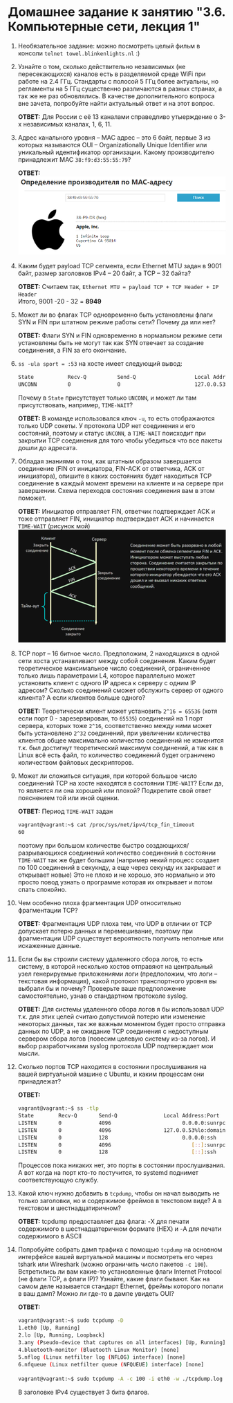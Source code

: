 # Домашнее задание к занятию "3.6. Компьютерные сети, лекция 1"

1. Необязательное задание:
можно посмотреть целый фильм в консоли `telnet towel.blinkenlights.nl` :)

1. Узнайте о том, сколько действительно независимых (не пересекающихся) каналов есть в разделяемой среде WiFi при работе на 2.4 ГГц. Стандарты с полосой 5 ГГц более актуальны, но регламенты на 5 ГГц существенно различаются в разных странах, а так же не раз обновлялись. В качестве дополнительного вопроса вне зачета, попробуйте найти актуальный ответ и на этот вопрос.  

    __ОТВЕТ:__ Для России с её 13 каналами справедливо утыерждение о 3-х независимых каналах, 1, 6, 11.

1. Адрес канального уровня – MAC адрес – это 6 байт, первые 3 из которых называются OUI – Organizationally Unique Identifier или уникальный идентификатор организации. Какому производителю принадлежит MAC `38:f9:d3:55:55:79`?  

    __ОТВЕТ:__  
    [![2021-05-04 09-09-46_Vivaldi.png](https://raw.githubusercontent.com/tabwizard/devops-netology/main/img/2021-05-04%2009-09-46_Vivaldi.png)](https://github.com/tabwizard/devops-netology/blob/6802153283ebc9128a5a66bf8af2d132a726d4f1/img/2021-05-04%2009-09-46_Vivaldi.png)

1. Каким будет payload TCP сегмента, если Ethernet MTU задан в 9001 байт, размер заголовков IPv4 – 20 байт, а TCP – 32 байта?  

    __ОТВЕТ:__  Считаем так, `Ethernet MTU = payload TCP + TCP Header + IP Header`  
    Итого, 9001 -20 - 32 = __8949__

1. Может ли во флагах TCP одновременно быть установлены флаги SYN и FIN при штатном режиме работы сети? Почему да или нет?  

    __ОТВЕТ:__  Флаги SYN и FIN одновременно в нормальном режиме сети установлены быть не могут так как SYN отвечает за создание соединения, а FIN за его окончание.

1. `ss -ula sport = :53` на хосте имеет следующий вывод:

    ```bash
    State           Recv-Q          Send-Q                   Local Address:Port                     Peer Address:Port          Process
    UNCONN          0               0                        127.0.0.53%lo:domain                        0.0.0.0:*
    ```

    Почему в `State` присутствует только `UNCONN`, и может ли там присутствовать, например, `TIME-WAIT`?  

    __ОТВЕТ:__  В команде использовался ключ `-u`, то есть отображаются только UDP сокеты. У протокола UDP нет соединения и его состояний, поэтому и статус `UNCONN`, а `TIME-WAIT` поисходит при закрытии TCP соединения для того чтобы убедиться что все пакеты дошли до адресата.

1. Обладая знаниями о том, как штатным образом завершается соединение (FIN от инициатора, FIN-ACK от ответчика, ACK от инициатора), опишите в каких состояниях будет находиться TCP соединение в каждый момент времени на клиенте и на сервере при завершении. Схема переходов состояния соединения вам в этом поможет.  

    __ОТВЕТ:__  Инициатор отправляет FIN, ответчик подтверждает ACK и тоже отправляет FIN, инициатор подтверждает ACK и начинается `TIME-WAIT` (рисунок мой)
    [![03-sysadmin-06-net_Net.png](https://raw.githubusercontent.com/tabwizard/devops-netology/main/img/03-sysadmin-06-net_Net.png)](https://github.com/tabwizard/devops-netology/blob/main/img/03-sysadmin-06-net_Net.png)

1. TCP порт – 16 битное число. Предположим, 2 находящихся в одной сети хоста устанавливают между собой соединения. Каким будет теоретическое максимальное число соединений, ограниченное только лишь параметрами L4, которое параллельно может установить клиент с одного IP адреса к серверу с одним IP адресом? Сколько соединений сможет обслужить сервер от одного клиента? А если клиентов больше одного?  

    __ОТВЕТ:__  Теоретически клиент может установить `2^16 = 65536` (хотя если порт 0 - зарезервирован, то `65535`) соединений на 1 порт сервера, которых тоже `2^16`, соответственно между ними может быть установлено `2^32` соединений, при увеличении количества клиентов общее максимально количество соединений не изменится т.к. был достигнут теоретический максимум соединений, а так как в Linux всё есть файл, то количество соединений будет ограничено количеством файловых дескрипторов.

1. Может ли сложиться ситуация, при которой большое число соединений TCP на хосте находятся в состоянии  `TIME-WAIT`? Если да, то является ли она хорошей или плохой? Подкрепите свой ответ пояснением той или иной оценки.  

    __ОТВЕТ:__  Период `TIME-WAIT` задан

    ```bash
    vagrant@vagrant:~$ cat /proc/sys/net/ipv4/tcp_fin_timeout
    60
    ```

    поэтому при большом количестве быстро создающихся/разрывающихся соединений количество соединений в состоянии `TIME-WAIT` так же будет большим (например некий процесс создает по 100 соединений в секукнду, а еще через секунду их закрывает и открывает новые) Это не плохо и не хорошо, это нормально и это просто повод узнать о программе которая их открывает и потом спать спокойно.

1. Чем особенно плоха фрагментация UDP относительно фрагментации TCP?  

    __ОТВЕТ:__  Фрагментация UDP плоха тем, что UDP в отличии от TCP допускает потерю данных и перемешивание, поэтому при фрагментации UDP существует вероятность получить неполные или искаженные данные.

1. Если бы вы строили систему удаленного сбора логов, то есть систему, в которой несколько хостов отправяют на центральный узел генерируемые приложениями логи (предположим, что логи – текстовая информация), какой протокол транспортного уровня вы выбрали бы и почему? Проверьте ваше предположение самостоятельно, узнав о стандартном протоколе syslog.  

    __ОТВЕТ:__  Для системы удаленного сбора логов я бы использовал UDP т.к. для этих целей считаю допустимой потерю или изменение некоторых данных, так же важным моментом будет просто отправка данных по UDP, а не ожидание TCP соединения с недоступным сервером сбора логов (повесим целевую систему из-за логов). И выбор разработчиками syslog протокола UDP подтверждает мои мысли.

1. Сколько портов TCP находится в состоянии прослушивания на вашей виртуальной машине с Ubuntu, и каким процессам они принадлежат?  

    __ОТВЕТ:__  

    ```bash
    vagrant@vagrant:~$ ss -tlp
    State        Recv-Q       Send-Q               Local Address:Port                 Peer Address:Port       Process
    LISTEN       0            4096                       0.0.0.0:sunrpc                    0.0.0.0:*
    LISTEN       0            4096                 127.0.0.53%lo:domain                    0.0.0.0:*
    LISTEN       0            128                        0.0.0.0:ssh                       0.0.0.0:*
    LISTEN       0            4096                          [::]:sunrpc                       [::]:*
    LISTEN       0            128                           [::]:ssh                          [::]:*
    ```

    Процессов пока никаких нет, это порты в состоянии прослушивания. А вот когда на порт кто-то постучится, то systemd поднимет соответствующую службу.  

1. Какой ключ нужно добавить в `tcpdump`, чтобы он начал выводить не только заголовки, но и содержимое фреймов в текстовом виде? А в текстовом и шестнадцатиричном?  

    __ОТВЕТ:__  tcpdump предоставляет два флага: -X для печати содержимого в шестнадцатеричном формате (HEX) и -A для печати содержимого в ASCII  

1. Попробуйте собрать дамп трафика с помощью `tcpdump` на основном интерфейсе вашей виртуальной машины и посмотреть его через tshark или Wireshark (можно ограничить число пакетов `-c 100`). Встретились ли вам какие-то установленные флаги Internet Protocol (не флаги TCP, а флаги IP)? Узнайте, какие флаги бывают. Как на самом деле называется стандарт Ethernet, фреймы которого попали в ваш дамп? Можно ли где-то в дампе увидеть OUI?  

    __ОТВЕТ:__  

    ```bash
    vagrant@vagrant:~$ sudo tcpdump -D
    1.eth0 [Up, Running]
    2.lo [Up, Running, Loopback]
    3.any (Pseudo-device that captures on all interfaces) [Up, Running]
    4.bluetooth-monitor (Bluetooth Linux Monitor) [none]
    5.nflog (Linux netfilter log (NFLOG) interface) [none]
    6.nfqueue (Linux netfilter queue (NFQUEUE) interface) [none]

    vagrant@vagrant:~$ sudo tcpdump -A -c 100 -i eth0 -w ./tcpdump.log
    ```
    В заголовке IPv4 существует 3 бита флагов. 
